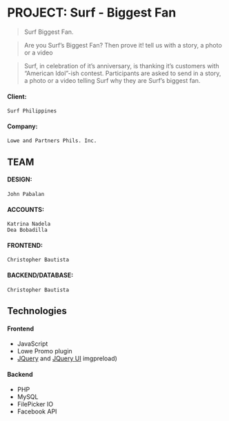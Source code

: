 PROJECT: Surf - Biggest Fan
============================


> Surf Biggest Fan.

> Are you Surf’s Biggest Fan? Then prove it! tell us with a story, a photo or a video

> Surf, in celebration of it’s anniversary, is thanking it’s customers with “American Idol”-ish contest. Participants are asked to send in a story, a photo or a video telling Surf why they are Surf’s biggest fan.


#### Client:
    Surf Philippines
#### Company:
    Lowe and Partners Phils. Inc.

TEAM
-----
#### DESIGN:
    John Pabalan
#### ACCOUNTS:
    Katrina Nadela
    Dea Bobadilla
#### FRONTEND:
    Christopher Bautista
#### BACKEND/DATABASE:
    Christopher Bautista

Technologies
------------
#### Frontend
* JavaScript
* Lowe Promo plugin
* [JQuery](https://jquery.com/) and [JQuery UI](https://jqueryui.com/)
imgpreload)

#### Backend
* PHP
* MySQL
* FilePicker IO
* Facebook API

